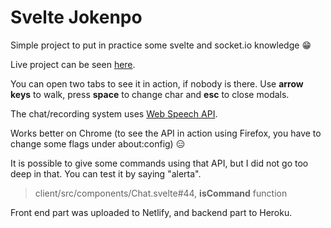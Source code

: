 # Svelte Jokenpo

Simple project to put in practice some svelte and socket.io knowledge 😁

Live project can be seen [here](https://5ed933ed94c8361c465b1457--svelte-jokenpo.netlify.app/ "Netlify").

You can open two tabs to see it in action, if nobody is there.
Use **arrow keys** to walk, press **space** to change char and **esc** to close modals.

The chat/recording system uses [Web Speech API](https://developer.mozilla.org/en-US/docs/Web/API/Web_Speech_API/Using_the_Web_Speech_API). 

Works better on Chrome (to see the API in action using Firefox, you have to change some flags under about:config) 😑

It is possible to give some commands using that API, but I did not go too deep in that. You can test it by saying "alerta".

> client/src/components/Chat.svelte#44, **isCommand** function

Front end part was uploaded to Netlify, and backend part to Heroku.